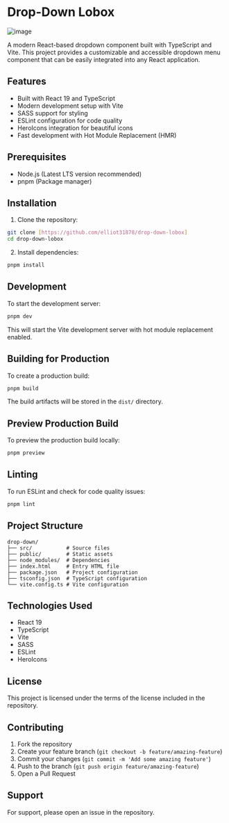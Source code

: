 # Drop-Down Lobox
![image](https://github.com/user-attachments/assets/8ee7d08d-5b4b-4cc5-80cf-93c817ee13a5)


A modern React-based dropdown component built with TypeScript and Vite. This project provides a customizable and accessible dropdown menu component that can be easily integrated into any React application.

## Features

- Built with React 19 and TypeScript
- Modern development setup with Vite
- SASS support for styling
- ESLint configuration for code quality
- HeroIcons integration for beautiful icons
- Fast development with Hot Module Replacement (HMR)

## Prerequisites

- Node.js (Latest LTS version recommended)
- pnpm (Package manager)

## Installation

1. Clone the repository:

```bash
git clone [https://github.com/elliot31878/drop-down-lobox]
cd drop-down-lobox
```

2. Install dependencies:

```bash
pnpm install
```

## Development

To start the development server:

```bash
pnpm dev
```

This will start the Vite development server with hot module replacement enabled.

## Building for Production

To create a production build:

```bash
pnpm build
```

The build artifacts will be stored in the `dist/` directory.

## Preview Production Build

To preview the production build locally:

```bash
pnpm preview
```

## Linting

To run ESLint and check for code quality issues:

```bash
pnpm lint
```

## Project Structure

```
drop-down/
├── src/           # Source files
├── public/        # Static assets
├── node_modules/  # Dependencies
├── index.html     # Entry HTML file
├── package.json   # Project configuration
├── tsconfig.json  # TypeScript configuration
└── vite.config.ts # Vite configuration
```

## Technologies Used

- React 19
- TypeScript
- Vite
- SASS
- ESLint
- HeroIcons

## License

This project is licensed under the terms of the license included in the repository.

## Contributing

1. Fork the repository
2. Create your feature branch (`git checkout -b feature/amazing-feature`)
3. Commit your changes (`git commit -m 'Add some amazing feature'`)
4. Push to the branch (`git push origin feature/amazing-feature`)
5. Open a Pull Request

## Support

For support, please open an issue in the repository.
